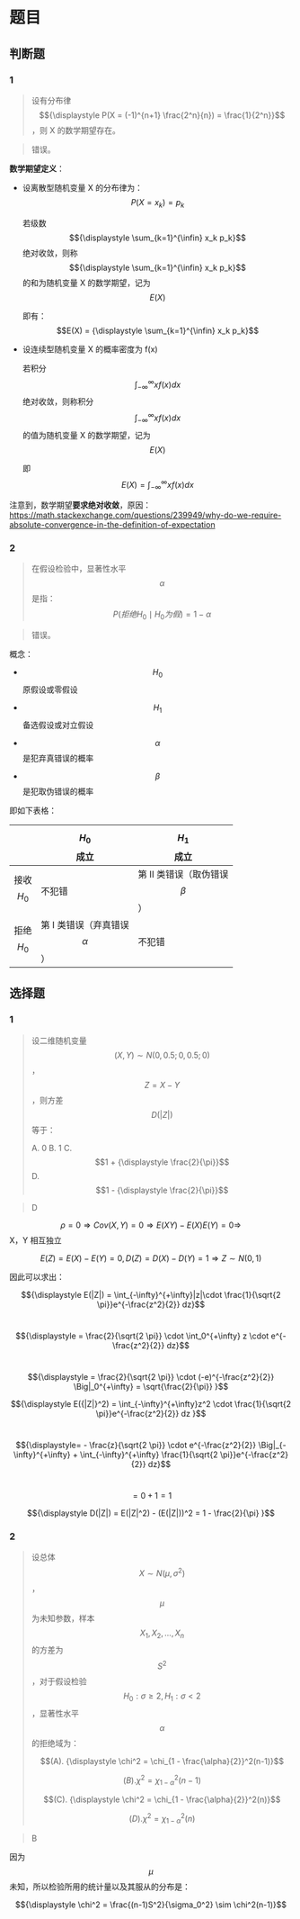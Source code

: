 # 题目

## 判断题

### 1

> 设有分布律 $${\displaystyle P(X = (-1)^{n+1} \frac{2^n}{n}) = \frac{1}{2^n}}$$，则 X 的数学期望存在。

> 错误。

**数学期望定义**：

- 设离散型随机变量 X 的分布律为：$$P(X = x_k) = p_k$$

  若级数 $${\displaystyle \sum_{k=1}^{\infin} x_k p_k}$$ 绝对收敛，则称 $${\displaystyle \sum_{k=1}^{\infin} x_k p_k}$$  的和为随机变量 X 的数学期望，记为 $$E(X)$$

  即有：$$E(X) = {\displaystyle \sum_{k=1}^{\infin} x_k p_k}$$

- 设连续型随机变量 X 的概率密度为 f(x)

  若积分 $${\displaystyle \int_{-\infty}^{\infty} x f(x) dx}$$ 绝对收敛，则称积分 $${\displaystyle \int_{-\infty}^{\infty} x f(x) dx}$$ 的值为随机变量 X 的数学期望，记为 $$E(X)$$

  即 $$E(X) ={\displaystyle \int_{-\infty}^{\infty} x f(x) dx}$$

注意到，数学期望**要求绝对收敛**，原因：https://math.stackexchange.com/questions/239949/why-do-we-require-absolute-convergence-in-the-definition-of-expectation

### 2

> 在假设检验中，显著性水平 $$\alpha$$ 是指：$$P(拒绝 H_0 \mid H_0 为假) = 1 - \alpha$$

> 错误。

概念：

- $$H_0$$ 原假设或零假设
- $$H_1$$ 备选假设或对立假设

- $$\alpha $$ 是犯弃真错误的概率
- $$\beta$$ 是犯取伪错误的概率

即如下表格：

|              | $$H_0$$ 成立                         | $$H_1$$ 成立                       |
| ------------ | ------------------------------------ | ---------------------------------- |
| 接收 $$H_0$$ | 不犯错                               | 第 II 类错误（取伪错误 $$\beta$$） |
| 拒绝 $$H_0$$ | 第 I 类错误（弃真错误 $$ \alpha $$） | 不犯错                             |

## 选择题

### 1

> 设二维随机变量 $$(X,Y)  \sim N(0, 0.5; 0, 0.5; 0)$$，$$Z = X - Y$$，则方差 $$D(|Z|)$$ 等于：
>
> A. 0		B. 1		C. $$1 + {\displaystyle \frac{2}{\pi}}$$	D. $$1 - {\displaystyle \frac{2}{\pi}}$$

> D

$$\rho = 0 \Rightarrow Cov(X, Y) = 0 \Rightarrow E(XY) - E(X)E(Y) = 0 \Rightarrow$$ X，Y 相互独立

$$E(Z) = E(X) - E(Y) = 0, D(Z) = D(X) - D(Y) = 1 \Rightarrow Z \sim N(0,1)$$

因此可以求出：

$${\displaystyle E(|Z|) = \int_{-\infty}^{+\infty}|z|\cdot \frac{1}{\sqrt{2 \pi}}e^{-\frac{z^2}{2}} dz}$$

&nbsp;&nbsp; $${\displaystyle = \frac{2}{\sqrt{2 \pi}} \cdot \int_0^{+\infty} z \cdot e^{-\frac{z^2}{2}} dz}​$$

&nbsp;&nbsp; $${\displaystyle = \frac{2}{\sqrt{2 \pi}} \cdot (-e)^{-\frac{z^2}{2}} \Big|_0^{+\infty} = \sqrt{\frac{2}{\pi}} }$$

$${\displaystyle E({|Z|}^2) = \int_{-\infty}^{+\infty}z^2 \cdot \frac{1}{\sqrt{2 \pi}}e^{-\frac{z^2}{2}} dz }$$

&nbsp;&nbsp; $${\displaystyle= - \frac{z}{\sqrt{2 \pi}} \cdot e^{-\frac{z^2}{2}} \Big|_{-\infty}^{+\infty} + \int_{-\infty}^{+\infty} \frac{1}{\sqrt{2 \pi}}e^{-\frac{z^2}{2}} dz}$$

&nbsp;&nbsp; $${\displaystyle = 0 + 1 = 1 }$$

$${\displaystyle D(|Z|) = E(|Z|^2) - (E(|Z|))^2 = 1 - \frac{2}{\pi} }$$

### 2

> 设总体 $$X \sim N(\mu, \sigma^2)$$，$$\mu$$ 为未知参数，样本 $$X_1, X_2, ..., X_n$$ 的方差为 $$S^2$$，对于假设检验 $$H_0: \sigma \ge 2, H_1: \sigma \lt 2$$，显著性水平 $$\alpha$$ 的拒绝域为：
>
> $$(A). {\displaystyle \chi^2 = \chi_{1 - \frac{\alpha}{2}}^2(n-1)}$$
>
> $$(B). {\displaystyle \chi^2 = \chi_{1 - \alpha}^2(n-1)}$$
>
> $$(C). {\displaystyle \chi^2 = \chi_{1 - \frac{\alpha}{2}}^2(n)}$$
>
> $$(D). {\displaystyle \chi^2 = \chi_{1 - \alpha}^2(n)}$$

> B

因为 $$\mu$$ 未知，所以检验所用的统计量以及其服从的分布是：

$${\displaystyle \chi^2 = \frac{(n-1)S^2}{\sigma_0^2} \sim \chi^2(n-1)}$$


